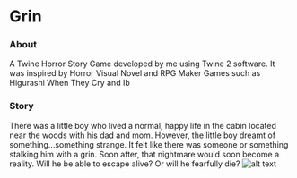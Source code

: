# Grin

### About
A Twine Horror Story Game developed by me using Twine 2 software.
It was inspired by Horror Visual Novel and RPG Maker Games such as Higurashi When They Cry and Ib

### Story
There was a little boy who lived a normal, happy life in the cabin located near the woods with his dad and mom. However, the little boy dreamt of something...something strange. It felt like there was someone or something stalking him with a grin. Soon after, that nightmare would soon become a reality. Will he be able to escape alive? Or will he fearfully die?
![alt text](https://github.com/alam1517/Grin/blob/main/title.jpg?raw=true)
